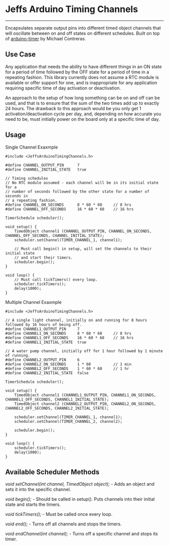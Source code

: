 # Jeffs Arduino Timing Channels
---

Encapsulates separate output pins into different timed object channels that will oscillate between on and off states on different schedules. Built on top of [arduino-timer](https://github.com/contrem/arduino-timer) by Michael Contreras.

## Use Case

Any application that needs the ability to have different things in an ON state for a period of time followed by the OFF state for a period of time in a repeating fashion. This library currently does not assume a RTC module is available or offer support for one, and is inappropriate for any application requiring specific time of day activation or deactivation.

An approach to the setup of how long something can be on and off can be used, and that is to ensure that the sum of the two times add up to exactly 24 hours. The drawback to this approach would be you only get 1 activation/deactivation cycle per day, and, depending on how accurate you need to be, must initially power on the board only at a specific time of day.

## Usage

Single Channel Exaxmple

```
#include <JeffsArduinoTimingChannels.h>

#define CHANNEL_OUTPUT_PIN      7
#define CHANNEL_INITIAL_STATE   true

// Timing schedules
// No RTC module assumed - each channel will be in its initial state for a
// number of seconds followed by the other state for a number of seconds in
// a repeating fashion.
#define CHANNEL_ON_SECONDS      8 * 60 * 60     // 8 hrs
#define CHANNEL_OFF_SECONDS     16 * 60 * 60    // 16 hrs

TimerSchedule scheduler();

void setup() {
    TimedObject channel1 (CHANNEL_OUTPUT_PIN, CHANNEL_ON_SECONDS, CHANNEL_OFF_SECONDS, CHANNEL_INITIAL_STATE);
    scheduler.setChannel(TIMER_CHANNEL_1, channel1);

    // Must call begin() in setup, will set the channels to their initial state
    // and start their timers.
    scheduler.begin();
}

void loop() {
    // Must call tickTimers() every loop.
    scheduler.tickTimers();
    delay(1000);
}
```

Multiple Channel Exaxmple

```
#include <JeffsArduinoTimingChannels.h>

// A single light channel, initially on and running for 8 hours followed by 16 hours of being off.
#define CHANNEL1_OUTPUT_PIN     7
#define CHANNEL1_ON_SECONDS     8 * 60 * 60     // 8 hrs
#define CHANNEL1_OFF_SECONDS    16 * 60 * 60    // 16 hrs
#define CHANNEL1_INITIAL_STATE  true

// A water pump channel, initially off for 1 hour followed by 1 minute of running.
#define CHANNEL2_OUTPUT_PIN     6
#define CHANNEL2_ON_SECONDS     1 * 60          // 1 min
#define CHANNEL2_OFF_SECONDS    1 * 60 * 60     // 1 hr
#define CHANNEL2_INITIAL_STATE  false

TimerSchedule scheduler();

void setup() {
    TimedObject channel1 (CHANNEL1_OUTPUT_PIN, CHANNEL1_ON_SECONDS, CHANNEL1_OFF_SECONDS, CHANNEL1_INITIAL_STATE);
    TimedObject channel2 (CHANNEL2_OUTPUT_PIN, CHANNEL2_ON_SECONDS, CHANNEL2_OFF_SECONDS, CHANNEL2_INITIAL_STATE);

    scheduler.setChannel(TIMER_CHANNEL_1, channel1);
    scheduler.setChannel(TIMER_CHANNEL_2, channel2);

    scheduler.begin();
}

void loop() {
    scheduler.tickTimers();
    delay(1000);
}
```

## Available Scheduler Methods

*void setChannel(int channel, TimedObject object);* - Adds an object and sets it into the specific channel.

*void begin();* - Should be called in setup(). Puts channels into their initial state and starts the timers.

*void tickTimers();* - Must be called once every loop.

*void end();* - Turns off all channels and stops the timers.

*void endChannel(int channel);* - Turns off a specific channel and stops its timer.
